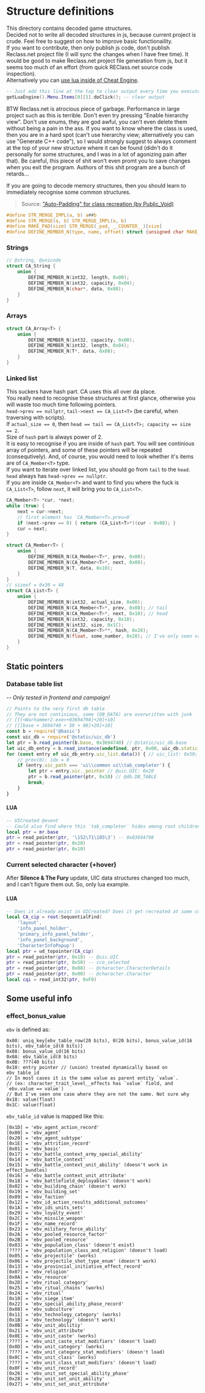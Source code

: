 # Structure definitions
This directory contains decoded game structures.\
Decided not to write all decoded structures in js, because current project is crude. Feel free to suggest on how to improve basic functionaility.\
If you want to contribute, then only publish js code, don't publish Reclass.net project file (I will sync the changes when I have free time). It would be good to make Reclass.net project file generation from js, but it seems too much of an effort (from quick REClass.net source code inspection).\
Alternatively you can [use lua inside of Cheat Engine](https://wiki.cheatengine.org/index.php?title=Lua).
```lua
-- Just add this line at the top to clear output every time you execute the script
getLuaEngine().Menu.Items[0][5].doClick(); -- clear output
```
BTW Reclass.net is atrocious piece of garbage. Performance in large project such as this is terrible. Don't even try pressing "Enable hierarchy view". Don't use enums, they are god awful, you can't even delete them without being a pain in the ass. If you want to know where the class is used, then you are in a hard spot (can't use hierarchy view; alternatively you can use "Generate C++ code"), so I would strongly suggest to always comment at the top of your new structure where it can be found (didn't do it personally for some structures, and I was in a lot of agonizing pain after that). Be careful, this piece of shit won't even promt you to save changes when you exit the program. Authors of this shit program are a bunch of retards...

If you are going to decode memory structures, then you should learn to immediately recognise some common structures.
> Source: ["Auto-Padding" for class recreation (by Public_Void)](https://guidedhacking.com/threads/auto-padding-for-class-recreation.13478/#post-79838)
```h
#define STR_MERGE_IMPL(a, b) a##b
#define STR_MERGE(a, b) STR_MERGE_IMPL(a, b)
#define MAKE_PAD(size) STR_MERGE(_pad, __COUNTER__)[size]
#define DEFINE_MEMBER_N(type, name, offset) struct {unsigned char MAKE_PAD(offset); type name;}
```
### Strings
```h
// @string, @unicode
struct CA_String {
    union {
        DEFINE_MEMBER_N(int32, length, 0x00);
        DEFINE_MEMBER_N(int32, capacity, 0x04);
        DEFINE_MEMBER_N(char*, data, 0x08);
    }
}
```
### Arrays
```h
struct CA_Array<T> {
    union {
        DEFINE_MEMBER_N(int32, capacity, 0x00);
        DEFINE_MEMBER_N(int32, length, 0x04);
        DEFINE_MEMBER_N(T*, data, 0x08);
    }
}
```
### Linked list
This suckers have hash part. CA uses this all over da place.\
You really need to recognise these structures at first glance, otherwise you will waste too much time following pointers.\
`head->prev == nullptr`, `tail->next == CA_List<T>` (be careful, when traversing with scripts).\
If `actual_size == 0`, then `head == tail == CA_List<T>; capacity == size == 2`.\
Size of `hash` part is always power of 2.\
It is easy to recognise if you are inside of `hash` part. You will see continious array of pointers, and some of these pointers will be repeated (consequtively). And, of course, you would need to look whether it's items are of `CA_Member<T>` type.\
If you want to iterate over linked list, you should go from `tail` to the `head`. `head` always has `head->prev == nullptr`.\
If you are inside `CA_Member<T>` and want to find you where the fuck is `CA_List<T>`, follow `next`, it will bring you to `CA_List<T>`.
```c++
CA_Member<T> *cur, *next;
while (true) {
    next = cur->next;
	// first element has `CA_Member<T>.prev=0`
    if (next->prev == 0) { return (CA_List<T>*)(cur - 0x08); }
    cur = next;
}
```
```h
struct CA_Member<T> {
    union {
        DEFINE_MEMBER_N(CA_Member<T>*, prev, 0x00);
        DEFINE_MEMBER_N(CA_Member<T>*, next, 0x08);
        DEFINE_MEMBER_N(T, data, 0x10);
    }
}
// sizeof = 0x30 = 48
struct CA_List<T> {
    union {
        DEFINE_MEMBER_N(int32, actual_size, 0x00);
        DEFINE_MEMBER_N(CA_Member<T>*, prev, 0x08); // tail
        DEFINE_MEMBER_N(CA_Member<T>*, next, 0x10); // head
        DEFINE_MEMBER_N(int32, capacity, 0x18);
        DEFINE_MEMBER_N(int32, size, 0x1C);
        DEFINE_MEMBER_N(CA_Member<T>**, hash, 0x20);
        DEFINE_MEMBER_N(float, some_number, 0x28); // I've only seen value 1.0
    }
}
```

## Static pointers
### Database table list
*-- Only tested in frontend and campaign!*
```js
// Points to the very first db table
// They are not continious, some (DB_DATA) are overwritten with junk
// [[[<Warhammer2.exe>+03694798]+20]+10]
// [[[base + 3694740 + 50 + 08]+20]+10]
const b = require('@basic')
const uic_db = require('@static/uic_db')
let ptr = b.read_pointer(b.base, 0x3694740) // @static/uic_db.base
let uic_db_entry = b.read_instance(undefined, ptr, 0x00, uic_db.static_uic_db)
for (const entry of uic_db_entry.uic_list.data()) { // uic_list: 0x50; prev: 0x08
    // prev(0): idx = 0
    if (entry.uic_path === 'ui\\common ui\\tab_completer') {
        let ptr = entry.uic._pointer // @uic.UIC: 0x20
        ptr = b.read_pointer(ptr, 0x10) // @db.DB_TABLE
        break;
    }
}
```
#### LUA
```lua
-- UICreated @event
-- Could also find where this `tab_completer` hides among root children?
local ptr = mr.base
ptr = read_pointer(ptr, '\152\71\105\3') -- 0x03694798
ptr = read_pointer(ptr, 0x20)
ptr = read_pointer(ptr, 0x10)
```

### Current selected character (+hover)
After **Silence & The Fury** update, UIC data structures changed too much,
and I can't figure them out. So, only lua example.
#### LUA
```lua
-- Does it already exist in UICreated? Does it get recreated at some conditions?
local CA_cip = root:SequentialFind(
    'layout',
    'info_panel_holder',
    'primary_info_panel_holder',
    'info_panel_background',
    'CharacterInfoPopup')
local ptr = ud_topointer(CA_cip)
ptr = read_pointer(ptr, 0x18) -- @uic.UIC
ptr = read_pointer(ptr, 0x50) -- cco_selected
ptr = read_pointer(ptr, 0x08) -- @character.CharacterDetails
ptr = read_pointer(ptr, 0x00) -- @character.Character
local cqi = read_int32(ptr, 0xF0)
```

## Some useful info
### effect_bonus_value
`ebv` is defined as:
```
0x00: uniq_key[ebv_table_row(20 bits), 0(20 bits), bonus_value_id(16 bits), ebv_table_id(8 bits)]
0x08: bonus_value_id(16 bits)
0x0A: ebv_table_id(8 bits)
0x0B: ???(40 bits)
0x10: entry pointer // (union) treated dynamically based on ebv_table_id
// In most cases it is the same value as parent entity `value`.
// (ex: character_trait_level__effects has `value` field, and `ebv.value == value`)
// But I've seen one case where they are not the same. Not sure why
0x18: value(float)
0x1C: value(float) 
```
`ebv_table_id` value is mapped like this:
```
[0x1D] = 'ebv_agent_action_record'
[0x00] = 'ebv_agent'
[0x20] = 'ebv_agent_subtype'
[0x1E] = 'ebv_attrition_record'
[0x01] = 'ebv_basic'
[0x17] = 'ebv_battle_context_army_special_ability'
[0x14] = 'ebv_battle_context'
[0x15] = 'ebv_battle_context_unit_ability' (doesn't work in effect_bundles)
[0x16] = 'ebv_battle_context_unit_attribute'
[0x18] = 'ebv_battlefield_deployables' (doesn't work)
[0x02] = 'ebv_building_chain' (doesn't work)
[0x19] = 'ebv_building_set'
[0x09] = 'ebv_faction'
[0x12] = 'ebv_id_action_results_additional_outcomes'
[0x1A] = 'ebv_ids_units_sets'
[0x29] = 'ebv_loyalty_event'
[0x2C] = 'ebv_missile_weapon'
[0x1F] = 'ebv_name_record'
[0x23] = 'ebv_military_force_ability'
[0x2A] = 'ebv_pooled_resource_factor'
[0x2B] = 'ebv_pooled_resource'
[0x03] = 'ebv_population_class' (doesn't exist)
[????] = 'ebv_population_class_and_religion' (doesn't load)
[0x05] = 'ebv_projectile' (works)
[0x06] = 'ebv_projectile_shot_type_enum' (doesn't work)
[0x13] = 'ebv_provincial_initiative_effect_record'
[0x07] = 'ebv_religion'
[0x0A] = 'ebv_resource'
[0x2D] = 'ebv_ritual_category'
[0x25] = 'ebv_ritual_chains' (works)
[0x24] = 'ebv_ritual'
[0x10] = 'ebv_siege_item'
[0x22] = 'ebv_special_ability_phase_record'
[0x08] = 'ebv_subculture'
[0x11] = 'ebv_technology_category' (works)
[0x1B] = 'ebv_technology' (doesn't work)
[0x0B] = 'ebv_unit_abilitiy'
[0x21] = 'ebv_unit_attribute'
[0x0E] = 'ebv_unit_caste' (works)
[????] = 'ebv_unit_caste_stat_modifiers' (doesn't load)
[0x0D] = 'ebv_unit_category' (works)
[????] = 'ebv_unit_category_stat_modifiers' (doesn't load)
[0x0C] = 'ebv_unit_class' (works)
[????] = 'ebv_unit_class_stat_modifiers' (doesn't load)
[0x0F] = 'ebv_unit_record'
[0x26] = 'ebv_unit_set_special_ability_phase'
[0x28] = 'ebv_unit_set_unit_ability'
[0x27] = 'ebv_unit_set_unit_attribute'
```
